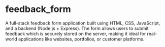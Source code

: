 # feedback_form
A full-stack feedback form application built using HTML, CSS, JavaScript, and a backend (Node.js + Express). The form allows users to submit feedback which is securely stored on the server, making it ideal for real-world applications like websites, portfolios, or customer platforms.
